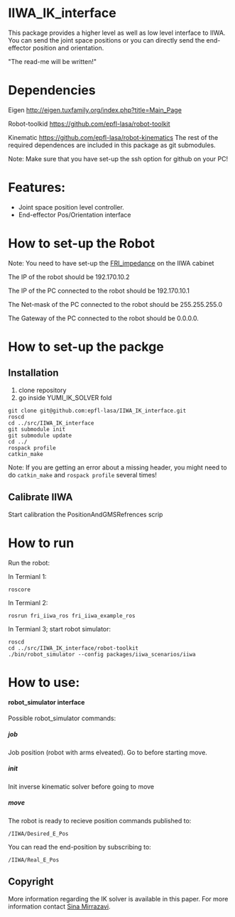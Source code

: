 # IIWA_IK_interface
This package provides a higher level as well as low level interface to IIWA. You can send the joint space positions or you can directly send the end-effector position and orientation.

"The read-me will be written!"
#  Dependencies
Eigen http://eigen.tuxfamily.org/index.php?title=Main_Page

Robot-toolkid https://github.com/epfl-lasa/robot-toolkit

Kinematic https://github.com/epfl-lasa/robot-kinematics
The rest of the required dependences are included in this package as git submodules.  

Note: Make sure that you have set-up the ssh option for github on your PC!

# Features:

- Joint space position level controller. 
- End-effector Pos/Orientation interface

# How to set-up the Robot

Note: You need to have set-up the [FRI_impedance](https://github.com/epfl-lasa/fri-iiwa-interface/blob/2dc70fee17f1740d4c5f7ab9a3f342e6c6d11ffe/FRI_Java_examples/FRI_Impdance.java) on the IIWA cabinet

The IP of the robot should be 192.170.10.2

The IP of the PC connected to the robot should be 192.170.10.1

The Net-mask of the PC connected to the robot should be 255.255.255.0

The Gateway of the PC connected to the robot should be 0.0.0.0.

# How to set-up the packge

## Installation
1. clone repository 
2. go inside YUMI_IK_SOLVER fold
```
git clone git@github.com:epfl-lasa/IIWA_IK_interface.git
roscd
cd ../src/IIWA_IK_interface
git submodule init
git submodule update
cd ../
rospack profile
catkin_make
```
Note: If you are getting an error about a missing header, you might need to do ```catkin_make``` and ```rospack profile``` several times!

## Calibrate IIWA
Start calibration the PositionAndGMSRefrences scrip

# How to run

Run the robot:

In Termianl 1:
```
roscore
```
In Termianl 2:
```
rosrun fri_iiwa_ros fri_iiwa_example_ros
```
In Termianl 3; start robot simulator:
```
roscd
cd ../src/IIWA_IK_interface/robot-toolkit
./bin/robot_simulator --config packages/iiwa_scenarios/iiwa
```

# How to use:

#### robot_simulator interface
Possible robot_simulator commands:

##### job
Job position (robot with arms elveated). Go to before starting move.

##### init
Init inverse kinematic solver before going to move

##### move
The robot is ready to recieve position commands published to:
```
/IIWA/Desired_E_Pos
```
You can read the end-position by subscribing to:
```
/IIWA/Real_E_Pos
```

## Copyright
More information regarding the IK solver is available in this paper. 
For more information contact [Sina Mirrazavi](http://lasa.epfl.ch/people/member.php?SCIPER=233855).

